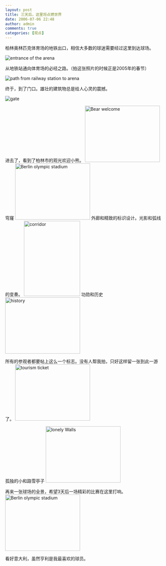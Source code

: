 ```yaml
---
layout: post
title: 三天后，这里将点燃世界
date: 2006-07-06 22:48
author: admin
comments: true
categories: [观点]
---
```

柏林奥林匹克体育场的地铁出口，相信大多数的球迷需要经过这里到达球场。

 ![entrance of the arena](https://farm1.staticflickr.com/23/183316441_9737556142_z.jpg)


从地铁站通向体育场的必经之路。（拍这张照片的时候正是2005年的春节）

![path from railway station to arena](https://farm1.staticflickr.com/53/183316557_f91aece865_z.jpg)

<!--more-->
终于，到了门口。雄壮的建筑物总是给人心灵的震撼。

![gate](https://farm1.staticflickr.com/76/183316692_32fc1ebde6_z.jpg)

进去了，看到了柏林市的观光欢迎小熊。
<a href="http://www.flickr.com/photos/leoshcn/183316827/" title="Photo Sharing"><img src="http://static.flickr.com/47/183316827_3e71088731_m.jpg" width="240" height="180" alt="Bear welcome" /></a>
穹窿
<a href="http://www.flickr.com/photos/leoshcn/183317025/" title="Photo Sharing"><img src="http://static.flickr.com/46/183317025_3991a63bcd_m.jpg" width="240" height="180" alt="Berlin olympic stadium" /></a>
外廊和精致的标识设计。光影和弧线的变奏。
<a href="http://www.flickr.com/photos/leoshcn/183317228/" title="Photo Sharing"><img src="http://static.flickr.com/6/183317228_e12789e54e_m.jpg" width="180" height="240" alt="corridor" /></a>
功勋和历史
<a href="http://www.flickr.com/photos/leoshcn/183317624/" title="Photo Sharing"><img src="http://static.flickr.com/60/183317624_6b1cf9b7f2_m.jpg" width="240" height="180" alt="history" /></a>

所有的参观者都要帖上这么一个标志。没有人帮我拍，只好这样留一张到此一游了。
<a href="http://www.flickr.com/photos/leoshcn/183317932/" title="Photo Sharing"><img src="http://static.flickr.com/73/183317932_a7f392b415_m.jpg" width="240" height="180" alt="tourism ticket" /></a>

孤独的小和路雪亭子
<a href="http://www.flickr.com/photos/leoshcn/183318118/" title="Photo Sharing"><img src="http://static.flickr.com/1/183318118_0816b222d3_m.jpg" width="240" height="180" alt="lonely Walls" /></a>

再来一张球场的全景，希望3天后一场精彩的比赛在这里打响。
<a href="http://www.flickr.com/photos/leoshcn/183318315/" title="Photo Sharing"><img src="http://static.flickr.com/48/183318315_2e65e7453f_m.jpg" width="240" height="180" alt="Berlin olympic stadium" /></a>

看好意大利，虽然亨利是我最喜欢的球员。
